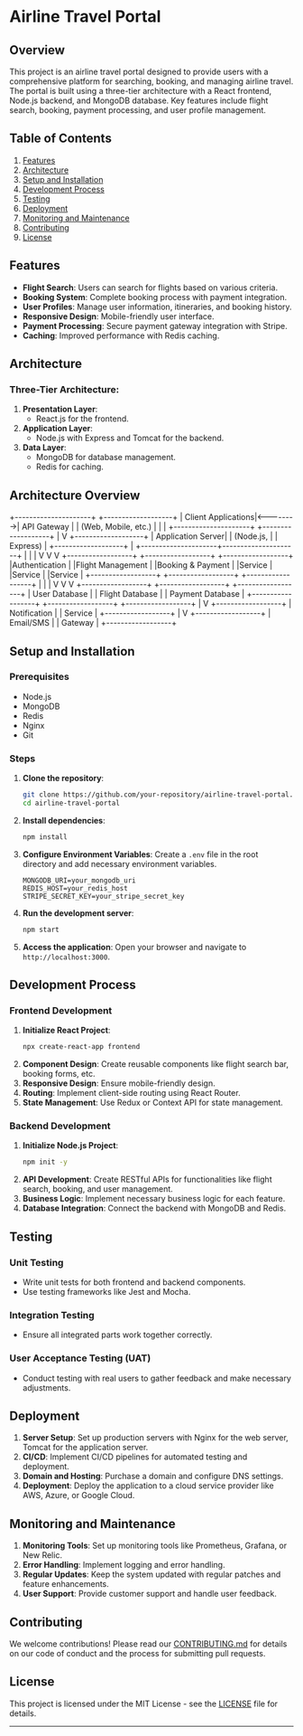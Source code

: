 # Airline Travel Portal

## Overview
This project is an airline travel portal designed to provide users with a comprehensive platform for searching, booking, and managing airline travel. The portal is built using a three-tier architecture with a React frontend, Node.js backend, and MongoDB database. Key features include flight search, booking, payment processing, and user profile management.

## Table of Contents
1. [Features](#features)
2. [Architecture](#architecture)
3. [Setup and Installation](#setup-and-installation)
4. [Development Process](#development-process)
5. [Testing](#testing)
6. [Deployment](#deployment)
7. [Monitoring and Maintenance](#monitoring-and-maintenance)
8. [Contributing](#contributing)
9. [License](#license)

## Features
- **Flight Search**: Users can search for flights based on various criteria.
- **Booking System**: Complete booking process with payment integration.
- **User Profiles**: Manage user information, itineraries, and booking history.
- **Responsive Design**: Mobile-friendly user interface.
- **Payment Processing**: Secure payment gateway integration with Stripe.
- **Caching**: Improved performance with Redis caching.

## Architecture
### Three-Tier Architecture:
1. **Presentation Layer**: 
   - React.js for the frontend.
2. **Application Layer**: 
   - Node.js with Express and Tomcat for the backend.
3. **Data Layer**: 
   - MongoDB for database management.
   - Redis for caching.

## Architecture Overview
+---------------------+          +-------------------+
|  Client Applications|<-------->|   API Gateway     |
| (Web, Mobile, etc.) |          |                   |
+---------------------+          +-------------------+
                                      |
                                      V
                          +-------------------+
                          | Application Server|
                          |    (Node.js,      |
                          |     Express)      |
                          +-------------------+
                                      |
                +---------------------+---------------------+
                |                     |                     |
                V                     V                     V
      +------------------+  +------------------+  +------------------+
      |Authentication    |  |Flight Management |  |Booking & Payment |
      |Service           |  |Service           |  |Service           |
      +------------------+  +------------------+  +------------------+
                |                     |                     |
                V                     V                     V
      +------------------+  +------------------+  +------------------+
      | User Database    |  | Flight Database  |  | Payment Database |
      +------------------+  +------------------+  +------------------+
                |
                V
      +------------------+
      | Notification     |
      | Service          |
      +------------------+
                |
                V
      +------------------+
      | Email/SMS        |
      | Gateway          |
      +------------------+


## Setup and Installation
### Prerequisites
- Node.js
- MongoDB
- Redis
- Nginx
- Git

### Steps
1. **Clone the repository**:
    ```bash
    git clone https://github.com/your-repository/airline-travel-portal.git
    cd airline-travel-portal
    ```

2. **Install dependencies**:
    ```bash
    npm install
    ```

3. **Configure Environment Variables**: Create a `.env` file in the root directory and add necessary environment variables.
    ```env
    MONGODB_URI=your_mongodb_uri
    REDIS_HOST=your_redis_host
    STRIPE_SECRET_KEY=your_stripe_secret_key
    ```

4. **Run the development server**:
    ```bash
    npm start
    ```

5. **Access the application**: Open your browser and navigate to `http://localhost:3000`.

## Development Process
### Frontend Development
1. **Initialize React Project**:
    ```bash
    npx create-react-app frontend
    ```
2. **Component Design**: Create reusable components like flight search bar, booking forms, etc.
3. **Responsive Design**: Ensure mobile-friendly design.
4. **Routing**: Implement client-side routing using React Router.
5. **State Management**: Use Redux or Context API for state management.

### Backend Development
1. **Initialize Node.js Project**:
    ```bash
    npm init -y
    ```
2. **API Development**: Create RESTful APIs for functionalities like flight search, booking, and user management.
3. **Business Logic**: Implement necessary business logic for each feature.
4. **Database Integration**: Connect the backend with MongoDB and Redis.

## Testing
### Unit Testing
- Write unit tests for both frontend and backend components.
- Use testing frameworks like Jest and Mocha.

### Integration Testing
- Ensure all integrated parts work together correctly.

### User Acceptance Testing (UAT)
- Conduct testing with real users to gather feedback and make necessary adjustments.

## Deployment
1. **Server Setup**: Set up production servers with Nginx for the web server, Tomcat for the application server.
2. **CI/CD**: Implement CI/CD pipelines for automated testing and deployment.
3. **Domain and Hosting**: Purchase a domain and configure DNS settings.
4. **Deployment**: Deploy the application to a cloud service provider like AWS, Azure, or Google Cloud.

## Monitoring and Maintenance
1. **Monitoring Tools**: Set up monitoring tools like Prometheus, Grafana, or New Relic.
2. **Error Handling**: Implement logging and error handling.
3. **Regular Updates**: Keep the system updated with regular patches and feature enhancements.
4. **User Support**: Provide customer support and handle user feedback.

## Contributing
We welcome contributions! Please read our [CONTRIBUTING.md](CONTRIBUTING.md) for details on our code of conduct and the process for submitting pull requests.

## License
This project is licensed under the MIT License - see the [LICENSE](LICENSE) file for details.

---
